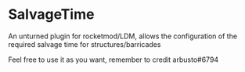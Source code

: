 # SalvageTime

An unturned plugin for rocketmod/LDM, allows the configuration of the required salvage time for structures/barricades

Feel free to use it as you want, remember to credit arbusto#6794
